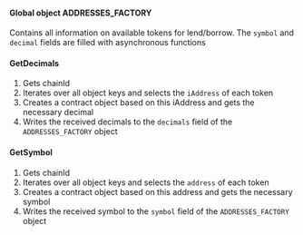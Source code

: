 #### Global object ADDRESSES_FACTORY

Contains all information on available tokens for lend/borrow.
The `symbol` and `decimal` fields are filled with asynchronous functions

#### GetDecimals
1. Gets chainId
2. Iterates over all object keys and selects the `iAddress` of each token
3. Creates a contract object based on this iAddress and gets the necessary decimal
4. Writes the received decimals to the `decimals` field of the `ADDRESSES_FACTORY` object

#### GetSymbol
1. Gets chainId
2. Iterates over all object keys and selects the `address` of each token
3. Creates a contract object based on this address and gets the necessary symbol
4. Writes the received symbol to the `symbol` field of the `ADDRESSES_FACTORY` object
